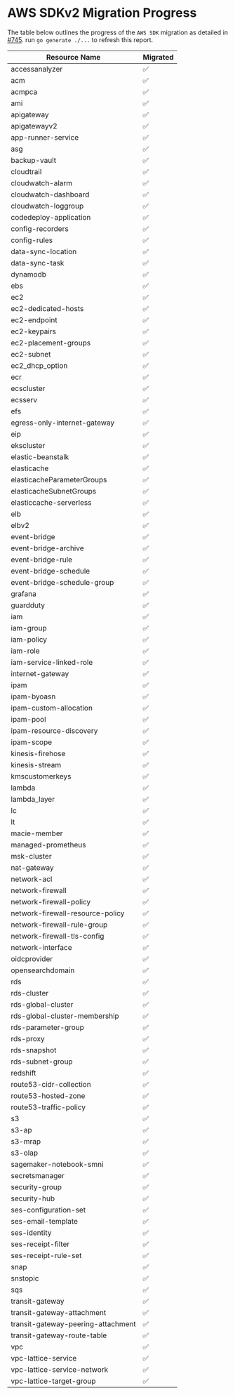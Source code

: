 # AWS SDKv2 Migration Progress

The table below outlines the progress of the `AWS SDK` migration as detailed in [#745](https://github.com/gruntwork-io/cloud-nuke/issues/745).
run `go generate ./...` to refresh this report.


| Resource Name                      | Migrated           |
|------------------------------------|--------------------|
| accessanalyzer                     | :white_check_mark: |
| acm                                | :white_check_mark: |
| acmpca                             | :white_check_mark: |
| ami                                | :white_check_mark: |
| apigateway                         | :white_check_mark: |
| apigatewayv2                       | :white_check_mark: |
| app-runner-service                 | :white_check_mark: |
| asg                                | :white_check_mark: |
| backup-vault                       | :white_check_mark: |
| cloudtrail                         | :white_check_mark: |
| cloudwatch-alarm                   | :white_check_mark: |
| cloudwatch-dashboard               | :white_check_mark: |
| cloudwatch-loggroup                | :white_check_mark: |
| codedeploy-application             | :white_check_mark: |
| config-recorders                   | :white_check_mark: |
| config-rules                       | :white_check_mark: |
| data-sync-location                 | :white_check_mark: |
| data-sync-task                     | :white_check_mark: |
| dynamodb                           | :white_check_mark: |
| ebs                                | :white_check_mark: |
| ec2                                | :white_check_mark: |
| ec2-dedicated-hosts                | :white_check_mark: |
| ec2-endpoint                       | :white_check_mark: |
| ec2-keypairs                       | :white_check_mark: |
| ec2-placement-groups               | :white_check_mark: |
| ec2-subnet                         | :white_check_mark: |
| ec2_dhcp_option                    | :white_check_mark: |
| ecr                                | :white_check_mark: |
| ecscluster                         | :white_check_mark: |
| ecsserv                            | :white_check_mark: |
| efs                                | :white_check_mark: |
| egress-only-internet-gateway       | :white_check_mark: |
| eip                                | :white_check_mark: |
| ekscluster                         | :white_check_mark: |
| elastic-beanstalk                  | :white_check_mark: |
| elasticache                        | :white_check_mark: |
| elasticacheParameterGroups         | :white_check_mark: |
| elasticacheSubnetGroups            | :white_check_mark: |
| elasticcache-serverless            | :white_check_mark: |
| elb                                | :white_check_mark: |
| elbv2                              | :white_check_mark: |
| event-bridge                       | :white_check_mark: |
| event-bridge-archive               | :white_check_mark: |
| event-bridge-rule                  | :white_check_mark: |
| event-bridge-schedule              | :white_check_mark: |
| event-bridge-schedule-group        | :white_check_mark: |
| grafana                            | :white_check_mark: |
| guardduty                          | :white_check_mark: |
| iam                                | :white_check_mark: |
| iam-group                          | :white_check_mark: |
| iam-policy                         | :white_check_mark: |
| iam-role                           | :white_check_mark: |
| iam-service-linked-role            | :white_check_mark: |
| internet-gateway                   | :white_check_mark: |
| ipam                               | :white_check_mark: |
| ipam-byoasn                        | :white_check_mark: |
| ipam-custom-allocation             | :white_check_mark: |
| ipam-pool                          | :white_check_mark: |
| ipam-resource-discovery            | :white_check_mark: |
| ipam-scope                         | :white_check_mark: |
| kinesis-firehose                   | :white_check_mark: |
| kinesis-stream                     | :white_check_mark: |
| kmscustomerkeys                    | :white_check_mark: |
| lambda                             | :white_check_mark: |
| lambda_layer                       | :white_check_mark: |
| lc                                 | :white_check_mark: |
| lt                                 | :white_check_mark: |
| macie-member                       | :white_check_mark: |
| managed-prometheus                 | :white_check_mark: |
| msk-cluster                        | :white_check_mark: |
| nat-gateway                        | :white_check_mark: |
| network-acl                        | :white_check_mark: |
| network-firewall                   | :white_check_mark: |
| network-firewall-policy            | :white_check_mark: |
| network-firewall-resource-policy   | :white_check_mark: |
| network-firewall-rule-group        | :white_check_mark: |
| network-firewall-tls-config        | :white_check_mark: |
| network-interface                  | :white_check_mark: |
| oidcprovider                       | :white_check_mark: |
| opensearchdomain                   | :white_check_mark: |
| rds                                | :white_check_mark: |
| rds-cluster                        | :white_check_mark: |
| rds-global-cluster                 | :white_check_mark: |
| rds-global-cluster-membership      | :white_check_mark: |
| rds-parameter-group                | :white_check_mark: |
| rds-proxy                          | :white_check_mark: |
| rds-snapshot                       | :white_check_mark: |
| rds-subnet-group                   | :white_check_mark: |
| redshift                           | :white_check_mark: |
| route53-cidr-collection            | :white_check_mark: |
| route53-hosted-zone                | :white_check_mark: |
| route53-traffic-policy             | :white_check_mark: |
| s3                                 | :white_check_mark: |
| s3-ap                              | :white_check_mark: |
| s3-mrap                            | :white_check_mark: |
| s3-olap                            | :white_check_mark: |
| sagemaker-notebook-smni            | :white_check_mark: |
| secretsmanager                     | :white_check_mark: |
| security-group                     | :white_check_mark: |
| security-hub                       | :white_check_mark: |
| ses-configuration-set              | :white_check_mark: |
| ses-email-template                 | :white_check_mark: |
| ses-identity                       | :white_check_mark: |
| ses-receipt-filter                 | :white_check_mark: |
| ses-receipt-rule-set               | :white_check_mark: |
| snap                               | :white_check_mark: |
| snstopic                           | :white_check_mark: |
| sqs                                | :white_check_mark: |
| transit-gateway                    | :white_check_mark: |
| transit-gateway-attachment         | :white_check_mark: |
| transit-gateway-peering-attachment | :white_check_mark: |
| transit-gateway-route-table        | :white_check_mark: |
| vpc                                | :white_check_mark: |
| vpc-lattice-service                | :white_check_mark: |
| vpc-lattice-service-network        | :white_check_mark: |
| vpc-lattice-target-group           | :white_check_mark: |

